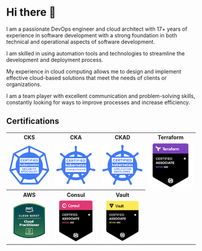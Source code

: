 # Hi there 👋

I am a passionate DevOps engineer and cloud architect with 17+ years of experience in software development with a strong foundation in both technical and operational aspects of software development.

I am skilled in using automation tools and technologies to streamline the development and deployment process.

My experience in cloud computing allows me to design and implement effective cloud-based solutions that meet the needs of clients or organizations.

I am a team player with excellent communication and problem-solving skills, constantly looking for ways to improve processes and increase efficiency.

## Certifications

<table>
  <tr>
    <th>CKS</th>
    <th>CKA</th>
    <th>CKAD</th>
    <th>Terraform </th>
  </tr>
  <tr>
    <td>
        <a href="https://www.credly.com/badges/967ea7c5-8f5a-4d4d-8e0f-e5e2a61fa513/public_url"><img src="website/static/certifications/cks.png" alt="CKS: Certified Kubernetes Security Specialist"></a>
    </td>
    <td>
        <a href="https://www.credly.com/badges/39e2ba48-6d1c-4eeb-8820-9329137eb08b/public_url"><img src="website/static/certifications/cka.png" alt="CKA: Certified Kubernetes Administrator"></a>
    </td>
    <td>
        <a href="https://www.credly.com/badges/abaeb350-5324-4392-867c-3e3e7248f758/public_url"><img src="website/static/certifications/ckad.png" alt="CKAD: Certified Kubernetes Application Developer"></a> 
    </td>
    <td>
        <a href="https://www.credly.com/badges/6e8b94f8-3987-42a3-8d00-3fdc9e591e0b/public_url"><img src="website/static/certifications/terraform.png" alt="HashiCorp Certified: Terraform Associate (002)"></a>
    </td>
  </tr>
  <tr>
    <th>AWS</th>
    <th>Consul </th>
    <th>Vault </th>
  </tr>

  <tr>
    <td>
        <a href="https://www.credly.com/badges/920a0d5d-8142-44f8-927f-7a5f6fa7f6d6"><img src="website/static/certifications/aws_cloud_quest.png" alt="AWS Cloud Practitioner"></a>
    </td>
    <td>
        <a href="https://www.credly.com/badges/a0812793-bbb3-4650-a30e-676c7354183d/public_url"><img src="website/static/certifications/consul.png" alt="HashiCorp Certified: Consul Associate (002)"></a>
    </td>
    <td> 
        <a href="https://www.credly.com/badges/c99bdc40-c011-41b6-beca-57cd606c9cdb/public_url"><img src="website/static/certifications/vault.png" alt="
HashiCorp Certified: Vault Associate (002)"></a>
   </td>
  </tr>
</table>

<!--
**aazon/aazon** is a ✨ _special_ ✨ repository because its `README.md` (this file) appears on your GitHub profile.

Here are some ideas to get you started:

- 🔭 I’m currently working on ...
- 🌱 I’m currently learning ...
- 👯 I’m looking to collaborate on ...
- 🤔 I’m looking for help with ...
- 💬 Ask me about ...
- 📫 How to reach me: ...
- 😄 Pronouns: ...
- ⚡ Fun fact: ...
-->

